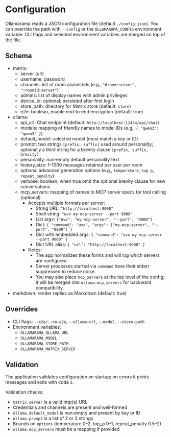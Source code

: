 # Configuration

Ollamarama reads a JSON configuration file (default `./config.json`). You can override the path with `--config` or the `OLLAMARAMA_CONFIG` environment variable. CLI flags and selected environment variables are merged on top of the file.

## Schema

- matrix:
  - server (url)
  - username, password
  - channels: list of room aliases/ids (e.g., `"#room:server"`, `"!roomid:server"`)
  - admins: list of display names with admin privileges
  - device_id: optional; persisted after first login
  - store_path: directory for Matrix store (default: `store`)
  - e2e: boolean, enable end‑to‑end encryption (default: true)
- ollama:
  - api_url: Chat endpoint (default: `http://localhost:11434/api/chat`)
  - models: mapping of friendly names to model IDs (e.g., `{ "qwen3": "qwen3" }`)
  - default_model: selected model (must match a key or ID)
  - prompt: two strings `[prefix, suffix]` used around personality; optionally a third string for a brevity clause `[prefix, suffix, brevity]`
  - personality: non‑empty default personality text
  - history_size: 1–1000 messages retained per user per room
  - options: advanced generation options (e.g., `temperature`, `top_p`, `repeat_penalty`)
  - verbose: boolean, when true omit the optional brevity clause for new conversations
  - mcp_servers: mapping of names to MCP server specs for tool calling (optional)
    - Accepts multiple formats per server:
      - String URL: `"http://localhost:9000"`
      - Shell string: `"uvx my-mcp-server --port 9000"`
      - List argv: `["uvx", "my-mcp-server", "--port", "9000"]`
      - Dict: `{ "command": "uvx", "args": ["my-mcp-server", "--port", "9000"] }`
      - Dict with embedded args: `{ "command": "uvx my-mcp-server --port 9000" }`
      - Dict URL alias: `{ "url": "http://localhost:9000" }`
    - Notes:
      - The app normalizes these forms and will log which servers are configured.
      - Server processes started via `command` have their stderr suppressed to reduce noise.
      - You may also place `mcp_servers` at the top level of the config; it will be merged into `ollama.mcp_servers` for backward compatibility.
- markdown: render replies as Markdown (default: true)

## Overrides

- CLI flags: `--e2e/--no-e2e`, `--ollama-url`, `--model`, `--store-path`
- Environment variables:
  - `OLLAMARAMA_OLLAMA_URL`
  - `OLLAMARAMA_MODEL`
  - `OLLAMARAMA_STORE_PATH`
  - `OLLAMARAMA_MATRIX_SERVER`

## Validation

The application validates configuration on startup; on errors it prints messages and exits with code `2`.

Validation checks:

- `matrix.server` is a valid http(s) URL
- Credentials and channels are present and well‑formed
- `ollama.default_model` is non‑empty and present by key or ID
- `ollama.prompt` is a list of 2 or 3 strings
- Bounds on `options` (temperature 0–2, top_p 0–1, repeat_penalty 0.5–2)
 - `ollama.mcp_servers` must be a mapping if provided
